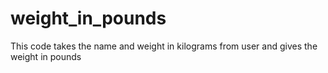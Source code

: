 # weight_in_pounds
This code takes the name  and weight in kilograms  from user and gives the weight in pounds
